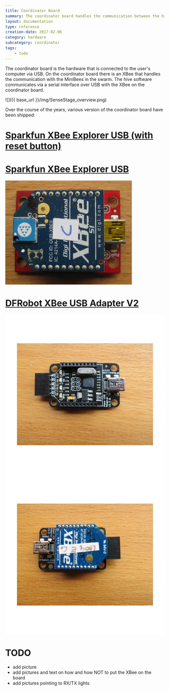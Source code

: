```yaml
---
title: Coordinator Board
summary: The coordinator board handles the communication between the hive software and the minibee swarm.
layout: documentation
type: reference
creation-date: 2017-02-06
category: hardware
subcategory: coordinator
tags:
    - todo
---
```


The coordinator board is the hardware that is connected to the user's computer via USB. On the coordinator board there is an XBee that handles the communication with the MiniBees in the swarm. The hive software communicates via a serial interface over USB with the XBee on the coordinator board.

![]({{ base_url }}/img/SenseStage_overview.png)

Over the course of the years, various version of the coordinator board have been shipped:

# [Sparkfun XBee Explorer USB (with reset button)](https://www.sparkfun.com/products/11812)


# [Sparkfun XBee Explorer USB](https://www.sparkfun.com/products/retired/8687)

![](/img/coordinatorboard.jpg)

# [DFRobot XBee USB Adapter V2](http://www.robotshop.com/eu/en/dfrobot-xbee-usb-adapter-v2.html)

![](/img/coordinatorboard_dfrobot_bare.jpg)
![](/img/coordinatorboard_dfrobot.jpg)

# TODO

- add picture
- add pictures and text on how and how NOT to put the XBee on the board
- add pictures pointing to RX/TX lights
